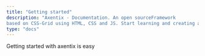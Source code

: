 ```yaml
---
title: "Getting started"
description: "Axentix - Documentation. An open sourceFramework
based on CSS-Grid using HTML, CSS and JS. Start learning and creating awesome websites."
type: "docs"
---
```


Getting started with axentix is easy
